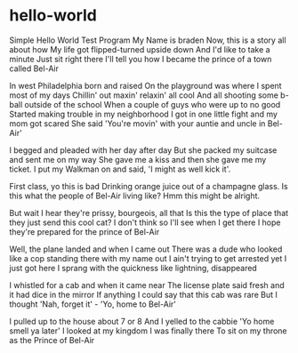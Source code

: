 # hello-world
Simple Hello World Test Program
My Name is braden
Now, this is a story all about how
My life got flipped-turned upside down
And I'd like to take a minute
Just sit right there
I'll tell you how I became the prince of a town called Bel-Air

In west Philadelphia born and raised
On the playground was where I spent most of my days
Chillin' out maxin' relaxin' all cool
And all shooting some b-ball outside of the school
When a couple of guys who were up to no good
Started making trouble in my neighborhood
I got in one little fight and my mom got scared
She said 'You're movin' with your auntie and uncle in Bel-Air'

I begged and pleaded with her day after day
But she packed my suitcase and sent me on my way
She gave me a kiss and then she gave me my ticket.
I put my Walkman on and said, 'I might as well kick it'.

First class, yo this is bad
Drinking orange juice out of a champagne glass.
Is this what the people of Bel-Air living like?
Hmm this might be alright.

But wait I hear they're prissy, bourgeois, all that
Is this the type of place that they just send this cool cat?
I don't think so
I'll see when I get there
I hope they're prepared for the prince of Bel-Air

Well, the plane landed and when I came out
There was a dude who looked like a cop standing there with my name out
I ain't trying to get arrested yet
I just got here
I sprang with the quickness like lightning, disappeared

I whistled for a cab and when it came near
The license plate said fresh and it had dice in the mirror
If anything I could say that this cab was rare
But I thought 'Nah, forget it' - 'Yo, home to Bel-Air'

I pulled up to the house about 7 or 8
And I yelled to the cabbie 'Yo home smell ya later'
I looked at my kingdom
I was finally there
To sit on my throne as the Prince of Bel-Air
